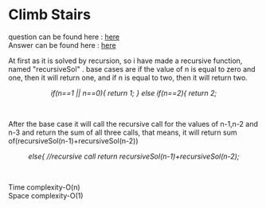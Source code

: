 # Climb Stairs

question can be found here : <a href="https://github.com/chaltidutta/DSC-NSEC-Algorithms/blob/master/3.%20Recursion/climb_stairs/climb_stairs.md"> here </a> <br>
Answer can be found here : <a href="https://github.com/chaltidutta/DSC-NSEC-Algorithms/blob/master/3.%20Recursion/climb_stairs/climb_Stairs_upama.cpp">here </a><br>

At first as it is solved by recursion, so i have made a recursive function, named "recursiveSol" . base cases are if the value of n is equal to zero and one, then it will return one, and if n is equal to two, then it will return two.

<p align="center"><i>
if(n==1 || n==0){
        return 1;
    }
    else if(n==2){
        return 2;
</i></p><br>

After the base case it will call the recursive call for the values of n-1,n-2 and n-3 and return the sum of all three calls, 
that means, it will return sum of(recursiveSol(n-1)+recursiveSol(n-2))

<p align="center"><i>
    else{
        //recursive call
        return recursiveSol(n-1)+recursiveSol(n-2);
</i></p><br>

Time complexity-O(n) <br>
Space complexity-O(1)

